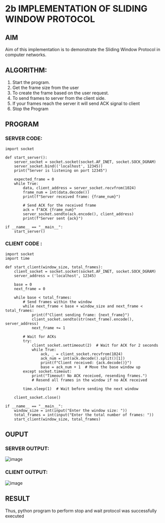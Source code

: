 # 2b IMPLEMENTATION OF SLIDING WINDOW PROTOCOL

## AIM
 Aim of this implementation is to demonstrate the Sliding Window Protocol in computer networks.
## ALGORITHM:
1. Start the program.
2. Get the frame size from the user
3. To create the frame based on the user request.
4. To send frames to server from the client side.
5. If your frames reach the server it will send ACK signal to client
6. Stop the Program
## PROGRAM
### SERVER CODE:
```PY
import socket

def start_server():
    server_socket = socket.socket(socket.AF_INET, socket.SOCK_DGRAM)
    server_socket.bind(('localhost', 12345))
    print("Server is listening on port 12345")

    expected_frame = 0
    while True:
        data, client_address = server_socket.recvfrom(1024)
        frame_num = int(data.decode())
        print(f"Server received frame: {frame_num}")
        
        # Send ACK for the received frame
        ack = f"ACK {frame_num}"
        server_socket.sendto(ack.encode(), client_address)
        print(f"Server sent {ack}")

if __name__ == "__main__":
    start_server()
```

### CLIENT CODE :
```PY
import socket
import time

def start_client(window_size, total_frames):
    client_socket = socket.socket(socket.AF_INET, socket.SOCK_DGRAM)
    server_address = ('localhost', 12345)

    base = 0
    next_frame = 0

    while base < total_frames:
        # Send frames within the window
        while next_frame < base + window_size and next_frame < total_frames:
            print(f"Client sending frame: {next_frame}")
            client_socket.sendto(str(next_frame).encode(), server_address)
            next_frame += 1
        
        # Wait for ACKs
        try:
            client_socket.settimeout(2)  # Wait for ACK for 2 seconds
            while True:
                ack, _ = client_socket.recvfrom(1024)
                ack_num = int(ack.decode().split()[1])
                print(f"Client received: {ack.decode()}")
                base = ack_num + 1  # Move the base window up
        except socket.timeout:
            print("Timeout! No ACK received, resending frames.")
            # Resend all frames in the window if no ACK received

        time.sleep(1)  # Wait before sending the next window

    client_socket.close()

if __name__ == "__main__":
    window_size = int(input("Enter the window size: "))
    total_frames = int(input("Enter the total number of frames: "))
    start_client(window_size, total_frames)
```

## OUPUT
### SERVER OUTPUT:

![image](https://github.com/user-attachments/assets/e37eef32-0ee6-4236-89fa-1dbd15f66a04)




### CLIENT OUTPUT:

![image](https://github.com/user-attachments/assets/237ba074-f48b-4ef4-9db7-254acc86c3a1)


## RESULT
Thus, python program to perform stop and wait protocol was successfully executed

